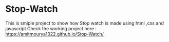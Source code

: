 # Stop-Watch
This is smiple project to show how Stop watch is made using html ,css and javascript
Check the working project here : https://amitmourya1322.github.io/Stop-Watch/
